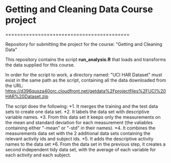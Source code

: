 # Getting and Cleaning Data Course project
==========================================

Repository for submitting the project for the course: "Getting and Cleaning Data"

This repository contains the script **run_analysis.R** that loads and transforms the data supplied for this course.

In order for the script to work, a directory named: "UCI HAR Dataset" must exist in the same path as the script, containing all the data downloaded from the URL: https://d396qusza40orc.cloudfront.net/getdata%2Fprojectfiles%2FUCI%20HAR%20Dataset.zip 

The script does the following:
*1. It merges the training and the test data sets to create one data set.
*2. It labels the data set with descriptive variable names. 
*3. From this data set it keeps only the measurements on the mean and standard deviation for each measurement (the valiables containing either "-mean" or "-std" in their names). 
*4. It combines the measurements data set with the 2 additional data sets containing the relevant activity ids and subject ids.
*5. It adds the descriptive activity names to the data set
*6. From the data set in the previous step, it creates a second independent tidy data set, with the average of each variable for each activity and each subject.
